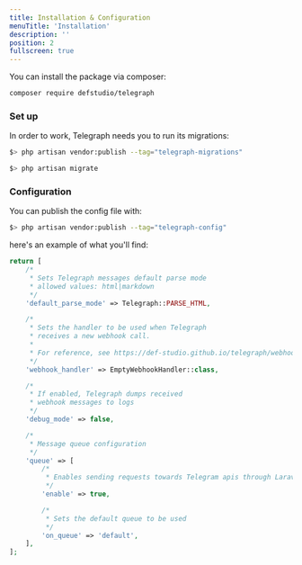 ```yaml
---
title: Installation & Configuration
menuTitle: 'Installation'
description: ''
position: 2
fullscreen: true
---
```


You can install the package via composer:

``` bash
composer require defstudio/telegraph
```

### Set up

In order to work, Telegraph needs you to run its migrations:

```bash
$> php artisan vendor:publish --tag="telegraph-migrations"

$> php artisan migrate
```

### Configuration

You can publish the config file with:

```bash
$> php artisan vendor:publish --tag="telegraph-config"
```

here's an example of what you'll find:

```php
return [
    /*
     * Sets Telegraph messages default parse mode
     * allowed values: html|markdown
     */
    'default_parse_mode' => Telegraph::PARSE_HTML,

    /*
     * Sets the handler to be used when Telegraph
     * receives a new webhook call.
     *
     * For reference, see https://def-studio.github.io/telegraph/webhooks/overview
     */
    'webhook_handler' => EmptyWebhookHandler::class,

    /*
     * If enabled, Telegraph dumps received
     * webhook messages to logs
     */
    'debug_mode' => false,

    /*
     * Message queue configuration
     */
    'queue' => [
        /*
         * Enables sending requests towards Telegram apis through Laravel's queue system
         */
        'enable' => true,

        /*
         * Sets the default queue to be used
         */
        'on_queue' => 'default',
    ],
];
```

